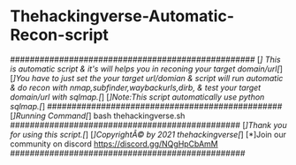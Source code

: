 # Thehackingverse-Automatic-Recon-script
##################################################
[*] This is automatic script & it's will helps you in reconing your target domain/url[*]
[*]You have to just set the your target url/domian & script will run automatic & do recon with nmap,subfinder,waybackurls,dirb,
& test your target domain/url with sqlmap.[*]
[*]Note:This script automatically use python sqlmap.[*]
################################################ 
[*]Running Command[*]
bash thehackingverse.sh
###############################################
[*]Thank you for using this script.[*]
[*]CopyrightÂ© by 2021 thehackingverse[*]
[*]Join our community on discord https://discord.gg/NQgHpCbAmM
################################################
